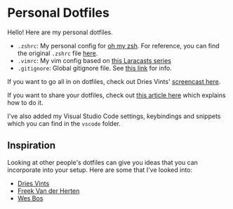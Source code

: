 # Personal Dotfiles

Hello! Here are my personal dotfiles.

- `.zshrc`: My personal config for [oh my zsh](https://github.com/ohmyzsh/ohmyzsh). For reference, you can find the original `.zshrc` file [here](https://github.com/ohmyzsh/ohmyzsh/blob/master/templates/zshrc.zsh-template).
- `.vimrc`: My vim config based on [this Laracasts series](https://laracasts.com/series/vim-mastery)
- `.gitignore`: Global gitignore file. See [this link](https://sebastiandedeyne.com/setting-up-a-global-gitignore-file/) for info.

If you want to go all in on dotfiles, check out Dries Vints' [screencast here](https://laracasts.com/series/guest-spotlight/episodes/1).

If you want to share your dotfiles, check out [this article here](https://opensource.com/article/19/3/move-your-dotfiles-version-control) which explains how to do it.

I've also added my Visual Studio Code settings, keybindings and snippets which you can find in the `vscode` folder.

## Inspiration

Looking at other people's dotfiles can give you ideas that you can incorporate into your setup. Here are some that I've looked into:

- [Dries Vints](https://github.com/driesvints/dotfiles)
- [Freek Van der Herten](https://github.com/freekmurze/dotfiles)
- [Wes Bos](https://github.com/wesbos/dotfiles)
